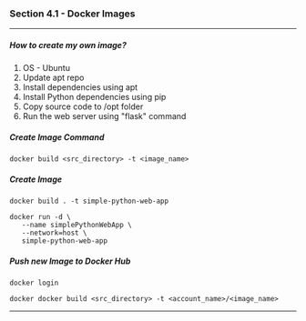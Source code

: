 ### Section 4.1 - Docker Images

---

##### How to create my own image?

1. OS - Ubuntu
2. Update apt repo
3. Install dependencies using apt
4. Install Python dependencies using pip
5. Copy source code to /opt folder
6. Run the web server using "flask" command



##### Create Image Command

```shell
docker build <src_directory> -t <image_name>
```



##### Create Image

```shell
docker build . -t simple-python-web-app
```

```shell
docker run -d \
   --name simplePythonWebApp \
   --network=host \
   simple-python-web-app
```



##### Push new Image to Docker Hub

```
docker login
```

```
docker docker build <src_directory> -t <account_name>/<image_name>
```



----


